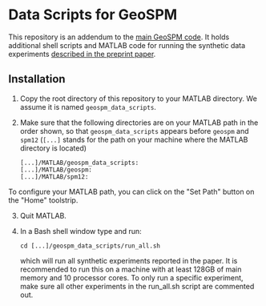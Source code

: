 # Data Scripts for GeoSPM

This repository is an addendum to the [main GeoSPM code](https://github.com/high-dimensional/geospm). It holds additional shell scripts and MATLAB code for running the synthetic data experiments [described in the preprint paper](http://arxiv.org/abs/2204.02354).

## Installation

1. Copy the root directory of this repository to your MATLAB directory. We assume it is named `geospm_data_scripts`.

2. Make sure that the following directories are on your MATLAB path in the order shown, so that `geospm_data_scripts` appears before `geospm` and `spm12` (`[...]` stands for the path on your machine where the MATLAB directory is located)

    ```
    [...]/MATLAB/geospm_data_scripts:
    [...]/MATLAB/geospm:
    [...]/MATLAB/spm12:
    ```
  To configure your MATLAB path, you can click on the "Set Path" button on the "Home" toolstrip.

3. Quit MATLAB.

6. In a Bash shell window type and run:

   ```
   cd [...]/geospm_data_scripts/run_all.sh
   ```

   which will run all synthetic experiments reported in the paper. It is recommended to run this on a machine with at least 128GB of main memory and 10 processor cores. To only run a specific experiment, make sure all other experiments in the run_all.sh script are commented out.
